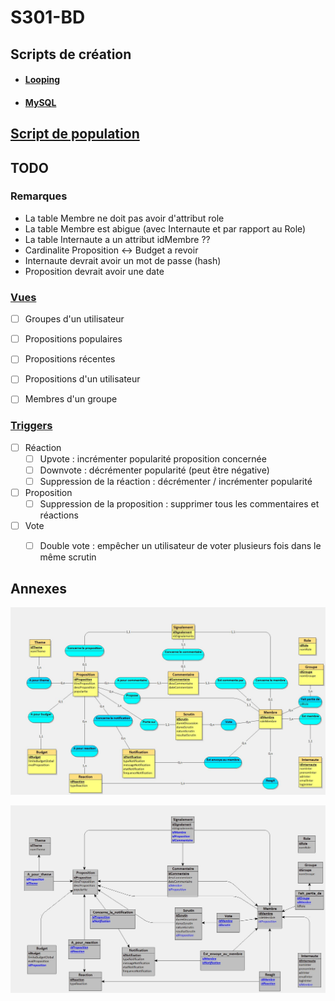 # S301-BD

## Scripts de création

- #### [Looping](./MEA-SR.txt)
- #### [MySQL](./creation.sql)

## [Script de population](./population.sql)

## TODO

### Remarques

- La table Membre ne doit pas avoir d'attribut role
- La table Membre est abigue (avec Internaute et par rapport au Role)
- La table Internaute a un attribut idMembre ??
- Cardinalite Proposition <-> Budget a revoir
- Internaute devrait avoir un mot de passe (hash)
- Proposition devrait avoir une date

### [Vues](./vues.sql)

- [ ] Groupes d'un utilisateur
- [ ] Propositions populaires
- [ ] Propositions récentes
- [ ] Propositions d'un utilisateur
- [ ] Membres d'un groupe


### [Triggers](./triggers.sql)

- [ ] Réaction
  - [ ] Upvote : incrémenter popularité proposition concernée
  - [ ] Downvote : décrémenter popularité (peut être négative)
  - [ ] Suppression de la réaction : décrémenter / incrémenter popularité
- [ ] Proposition
  - [ ] Suppression de la proposition : supprimer tous les commentaires et réactions
- [ ] Vote
  - [ ] Double vote : empêcher un utilisateur de voter plusieurs fois dans le même scrutin


## Annexes

![MCD](./MEA.jpg)

![SR](./SR.jpg)
